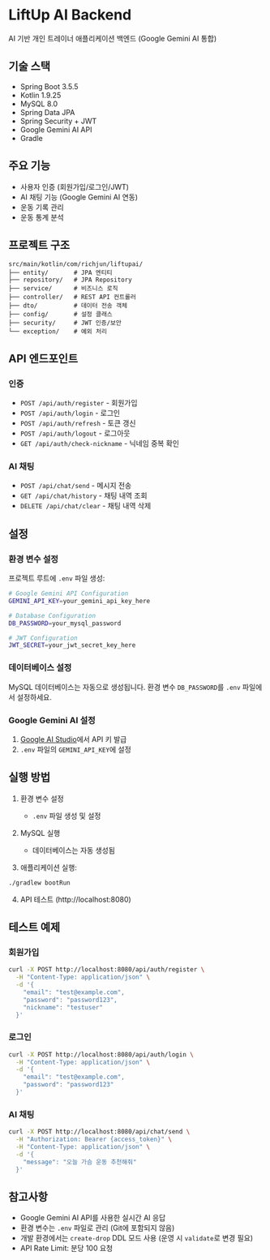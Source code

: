 # LiftUp AI Backend

AI 기반 개인 트레이너 애플리케이션 백엔드 (Google Gemini AI 통합)

## 기술 스택
- Spring Boot 3.5.5
- Kotlin 1.9.25
- MySQL 8.0
- Spring Data JPA
- Spring Security + JWT
- Google Gemini AI API
- Gradle

## 주요 기능
- 사용자 인증 (회원가입/로그인/JWT)
- AI 채팅 기능 (Google Gemini AI 연동)
- 운동 기록 관리
- 운동 통계 분석

## 프로젝트 구조
```
src/main/kotlin/com/richjun/liftupai/
├── entity/       # JPA 엔티티
├── repository/   # JPA Repository
├── service/      # 비즈니스 로직
├── controller/   # REST API 컨트롤러
├── dto/          # 데이터 전송 객체
├── config/       # 설정 클래스
├── security/     # JWT 인증/보안
└── exception/    # 예외 처리
```

## API 엔드포인트

### 인증
- `POST /api/auth/register` - 회원가입
- `POST /api/auth/login` - 로그인
- `POST /api/auth/refresh` - 토큰 갱신
- `POST /api/auth/logout` - 로그아웃
- `GET /api/auth/check-nickname` - 닉네임 중복 확인

### AI 채팅
- `POST /api/chat/send` - 메시지 전송
- `GET /api/chat/history` - 채팅 내역 조회
- `DELETE /api/chat/clear` - 채팅 내역 삭제

## 설정

### 환경 변수 설정
프로젝트 루트에 `.env` 파일 생성:
```bash
# Google Gemini API Configuration
GEMINI_API_KEY=your_gemini_api_key_here

# Database Configuration
DB_PASSWORD=your_mysql_password

# JWT Configuration
JWT_SECRET=your_jwt_secret_key_here
```

### 데이터베이스 설정
MySQL 데이터베이스는 자동으로 생성됩니다.
환경 변수 `DB_PASSWORD`를 `.env` 파일에서 설정하세요.

### Google Gemini AI 설정
1. [Google AI Studio](https://makersuite.google.com/app/apikey)에서 API 키 발급
2. `.env` 파일의 `GEMINI_API_KEY`에 설정

## 실행 방법

1. 환경 변수 설정
   - `.env` 파일 생성 및 설정

2. MySQL 실행
   - 데이터베이스는 자동 생성됨

3. 애플리케이션 실행:
```bash
./gradlew bootRun
```

4. API 테스트 (http://localhost:8080)

## 테스트 예제

### 회원가입
```bash
curl -X POST http://localhost:8080/api/auth/register \
  -H "Content-Type: application/json" \
  -d '{
    "email": "test@example.com",
    "password": "password123",
    "nickname": "testuser"
  }'
```

### 로그인
```bash
curl -X POST http://localhost:8080/api/auth/login \
  -H "Content-Type: application/json" \
  -d '{
    "email": "test@example.com",
    "password": "password123"
  }'
```

### AI 채팅
```bash
curl -X POST http://localhost:8080/api/chat/send \
  -H "Authorization: Bearer {access_token}" \
  -H "Content-Type: application/json" \
  -d '{
    "message": "오늘 가슴 운동 추천해줘"
  }'
```

## 참고사항
- Google Gemini AI API를 사용한 실시간 AI 응답
- 환경 변수는 `.env` 파일로 관리 (Git에 포함되지 않음)
- 개발 환경에서는 `create-drop` DDL 모드 사용 (운영 시 `validate`로 변경 필요)
- API Rate Limit: 분당 100 요청